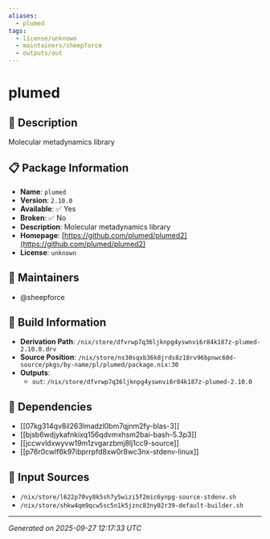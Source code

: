 ```yaml
---
aliases:
  - plumed
tags:
  - license/unknown
  - maintainers/sheepforce
  - outputs/out
---
```


# plumed

## 📝 Description

Molecular metadynamics library

## 📋 Package Information

- **Name**: `plumed`
- **Version**: `2.10.0`
- **Available**: ✅ Yes
- **Broken**: ✅ No
- **Description**: Molecular metadynamics library
- **Homepage**: [https://github.com/plumed/plumed2](https://github.com/plumed/plumed2)
- **License**: `unknown`
## 👥 Maintainers

- @sheepforce


## 🔧 Build Information

- **Derivation Path**: `/nix/store/dfvrwp7q36ljknpg4yswnvi6r84k187z-plumed-2.10.0.drv`
- **Source Position**: `/nix/store/ns30sqxb36k8jrds8z18rv96bpnwc60d-source/pkgs/by-name/pl/plumed/package.nix:30`
- **Outputs**:
  - `out`:  `/nix/store/dfvrwp7q36ljknpg4yswnvi6r84k187z-plumed-2.10.0`

## 🔗 Dependencies

- [[07kg314qv8il263lmadzl0bm7qjnm2fy-blas-3]]
- [[bjsb6wdjykafnkixq156qdvmxhsm2bai-bash-5.3p3]]
- [[jccwvldxwyvw19m1zvgarzbmj8lj1cc9-source]]
- [[p76r0cwlf6k97ibprrpfd8xw0r8wc3nx-stdenv-linux]]

## 📁 Input Sources

- `/nix/store/l622p70vy8k5sh7y5wizi5f2mic6ynpg-source-stdenv.sh`
- `/nix/store/shkw4qm9qcw5sc5n1k5jznc83ny02r39-default-builder.sh`

---
*Generated on 2025-09-27 12:17:33 UTC*
